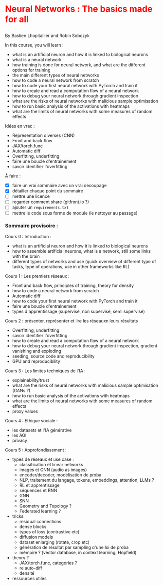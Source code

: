 # <p style="color:red">Neural Networks : The basics made for all</p>
By Bastien Lhopitallier and Robin Sobczyk

In this course, you will learn :
- what is an artificial neuron and how it is linked to biological neurons
- what is a neural network
- how training is done for neural network, and what are the different options for training
- the main different types of neural networks
- how to code a neural network from scratch
- how to code your first neural network with PyTorch and train it
- how to create and read a computation flow of a neural network
- how to debug your neural network through gradient inspection
- what are the risks of neural networks with malicious sample optimisation
- how to run basic analysis of the activations with heatmaps
- what are the limits of neural networks with some measures of random effects

Idées en vrac :
- Représentation diverses (CNN)
- Front and back flow
- JAX/torch.func
- Automatic diff
- Overfitting, underfitting
- faire une boucle d'entrainement
- savoir identifier l'overfitting

À faire :
- [x] faire un vrai sommaire avec un vrai découpage
- [x] détailler chaque point du sommaire
- [ ] mettre une licence
- [ ] regarder comment share (gitfront.io ?)
- [ ] ajouter un `requirements.txt`
- [ ] mettre le code sous forme de module (le nettoyer au passage)

### Sommaire provisoire :  
Cours 0 : Introduction :
- what is an artificial neuron and how it is linked to biological neurons
- how to assemble artificial neurons, what is a network, still some links with the brain
- different types of networks and use (quick overview of different type of tasks, type of operations, use in other frameworks like RL)

Cours 1 : Les premiers réseaux :
- Front and back flow, principles of training, theory for density
- how to code a neural network from scratch
- Automatic diff
- how to code your first neural network with PyTorch and train it
- faire une boucle d'entrainement
- types d'apprentissage (supervisé, non supervisé, semi supervisé)

Cours 2 : présenter, représenter et lire les réseauxn leurs résultats
- Overfitting, underfitting
- savoir identifier l'overfitting
- how to create and read a computation flow of a neural network
- how to debug your neural network through gradient inspection, gradient vanishing and exploding
- seeding, source code and reproducibility
- GPU and reproducibility

Cours 3 : Les limites techniques de l'IA :
- explainability/trust
- what are the risks of neural networks with malicious sample optimisation (GANs ?)
- how to run basic analysis of the activations with heatmaps
- what are the limits of neural networks with some measures of random effects
- proxy values

Cours 4 : Ethique sociale :
- les datasets et l'IA générative
- les AGI
- privacy

Cours 5 : Approfondissement :
- types de réseaux et use case :
  - classification et linear networks
  - images et CNN (audio as images)
  - encoder/decoder, modélisation de proba
  - NLP, traitement du langage, tokens, embeddings, attention, LLMs ?
  - RL et apprentissage
  - séquences et RNN
  - GNN
  - SNN
  - Geometry and Topology ?
  - Federated learning ?
- tricks
  - residual connections
  - dense blocks
  - types of loss (contrastive etc)
  - diffusion models
  - dataset enlarging (rotate, crop etc)
  - génération de résultat par sampling d'une loi de proba
  - mémoire ? (vector database, in context learning, Hopfield)
- theory ?
  - JAX/torch.func, categories ?
  - re auto-diff
  - densité
- ressources utiles